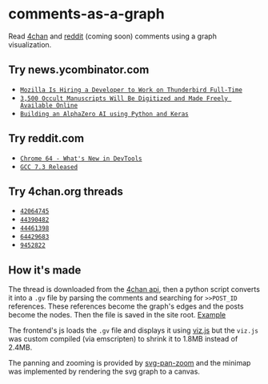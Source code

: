 # comments-as-a-graph
Read [4chan](https://www.4chan.org) and [reddit](https://www.reddit.com/) (coming soon) comments using a graph visualization.

## Try news.ycombinator.com
- [`Mozilla Is Hiring a Developer to Work on Thunderbird Full-Time`](https://mrandri19.github.io/comments-as-a-graph/?thread=hn)
- [`3,500 Occult Manuscripts Will Be Digitized and Made Freely Available Online`](https://mrandri19.github.io/comments-as-a-graph/?thread=hn2)
- [`Building an AlphaZero AI using Python and Keras`](https://mrandri19.github.io/comments-as-a-graph/?thread=hn3)

## Try reddit.com
- [`Chrome 64 - What's New in DevTools`](https://mrandri19.github.io/comments-as-a-graph/?thread=reddit)
- [`GCC 7.3 Released`](https://mrandri19.github.io/comments-as-a-graph/?thread=reddit2)

## Try 4chan.org threads
- [`42064745`](https://mrandri19.github.io/comments-as-a-graph/?thread=42064745)
- [`44390482`](https://mrandri19.github.io/comments-as-a-graph/?thread=44390482)
- [`44461398`](https://mrandri19.github.io/comments-as-a-graph/?thread=44461398)
- [`64429683`](https://mrandri19.github.io/comments-as-a-graph/?thread=64429683)
- [`9452822`](https://mrandri19.github.io/comments-as-a-graph/?thread=9452822)

## How it's made
The thread is downloaded from the [4chan api](https://a.4cdn.org), then a python script converts it into a `.gv` file by 
parsing the comments and searching for `>>POST_ID` references. These references become the graph's edges and the posts become
the nodes. Then the file is saved in the site root. [Example](https://github.com/mrandri19/comments-as-a-graph/blob/master/42064745.gv)

The frontend's js loads the `.gv` file and displays it using [viz.js](https://github.com/mdaines/viz.js) but the `viz.js` was
custom compiled (via emscripten) to shrink it to 1.8MB instead of 2.4MB.

The panning and zooming is provided by [svg-pan-zoom](https://github.com/ariutta/svg-pan-zoom) and the minimap was implemented
by rendering the svg graph to a canvas.
